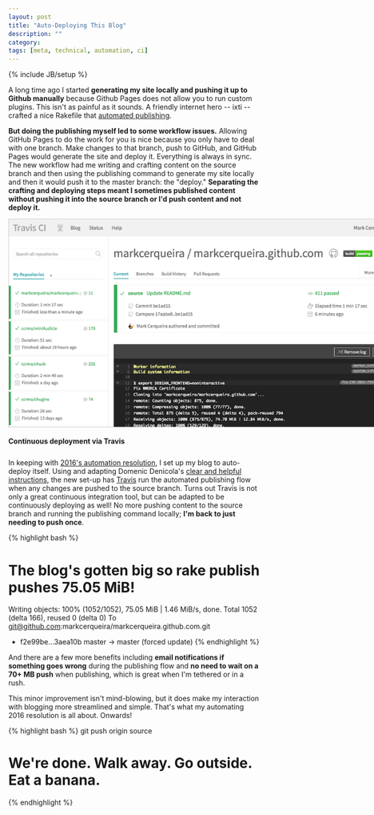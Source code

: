 ```yaml
---
layout: post
title: "Auto-Deploying This Blog"
description: ""
category: 
tags: [meta, technical, automation, ci]
---
```

{% include JB/setup %}

A long time ago I started **generating my site locally and pushing it up to Github manually** because Github Pages does not allow you to run custom plugins. This isn't as painful as it sounds. A friendly internet hero -- ixti -- crafted a nice Rakefile that [automated publishing][1].

**But doing the publishing myself led to some workflow issues.** Allowing GitHub Pages to do the work for you is nice because you only have to deal with one branch. Make changes to that branch, push to GitHub, and GitHub Pages would generate the site and deploy it. Everything is always in sync. The new workflow had me writing and crafting content on the source branch and then using the publishing command to generate my site locally and then it would push it to the master branch: the "deploy." **Separating the crafting and deploying steps meant I sometimes published content without pushing it into the source branch or I'd push content and not deploy it.**

<div>
	<img class="rounded-corners" style="max-width: 800px; border: 1px solid #cdcdcd;" src="/assets/images/posts/2016-05-20/travis.png"/>
	<p class="caption-text" style="line-height: 1.5em; margin-bottom: 24px;"><strong>Continuous deployment via Travis</strong></p>
</div>

In keeping with [2016's automation resolution][1], I set up my blog to auto-deploy itself. Using and adapting Domenic Denicola's [clear and helpful instructions][3], the new set-up has [Travis][4] run the automated publishing flow when any changes are pushed to the source branch. Turns out Travis is not only a great continuous integration tool, but can be adapted to be continuously deploying as well! No more pushing content to the source branch and running the publishing command locally; **I'm back to just needing to push once**.

{% highlight bash %}
# The blog's gotten big so rake publish pushes 75.05 MiB!
Writing objects: 100% (1052/1052), 75.05 MiB | 1.46 MiB/s, done.
Total 1052 (delta 166), reused 0 (delta 0)
To git@github.com:markcerqueira/markcerqueira.github.com.git
 + f2e99be...3aea10b master -> master (forced update)
{% endhighlight %}

And there are a few more benefits including **email notifications if something goes wrong** during the publishing flow and **no need to wait on a 70+ MB push** when publishing, which is great when I'm tethered or in a rush.

This minor improvement isn't mind-blowing, but it does make my interaction with blogging more streamlined and simple. That's what my automating 2016 resolution is all about. Onwards!

{% highlight bash %}
git push origin source
# We're done. Walk away. Go outside. Eat a banana.
{% endhighlight %}

[1]: http://ixti.net/software/2013/01/28/using-jekyll-plugins-on-github-pages.html
[2]: /2016/01/01/automating-2016/
[3]: https://gist.github.com/domenic/ec8b0fc8ab45f39403dd
[4]: https://travis-ci.org/markcerqueira/markcerqueira.github.com